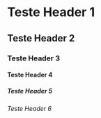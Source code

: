 # Teste Header 1
## Teste Header 2
### Teste Header 3
#### Teste Header 4
##### Teste Header 5
###### Teste Header 6
